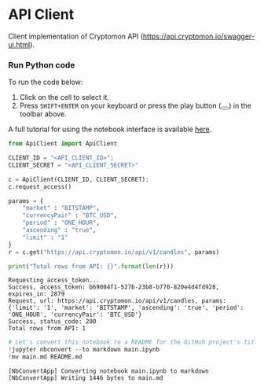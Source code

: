 
# API Client

Client implementation of Cryptomon API (https://api.cryptomon.io/swagger-ui.html).


### Run Python code

To run the code below:

1. Click on the cell to select it.
2. Press `SHIFT+ENTER` on your keyboard or press the play button (<button class='fa fa-play icon-play btn btn-xs btn-default'></button>) in the toolbar above.

A full tutorial for using the notebook interface is available [here](ipython_examples/Notebook/Index.ipynb).


```python
from ApiClient import ApiClient

CLIENT_ID = "<API_CLIENT_ID>";
CLIENT_SECRET = "<API_CLIENT_SECRET>"

c = ApiClient(CLIENT_ID, CLIENT_SECRET);
c.request_access()

params = {
    "market" : "BITSTAMP",
    "currencyPair" : "BTC_USD",
    "period" : "ONE_HOUR",
    "ascending" : "true",
    "limit" : "1"
}
r = c.get("https://api.cryptomon.io/api/v1/candles", params)

print("Total rows from API: {}".format(len(r)))

```

    Requesting access_token...
    Success, access_token: b69084f1-527b-23b8-b770-820e4d4fd928, expires_in: 2879
    Request, url: https://api.cryptomon.io/api/v1/candles, params: {'limit': '1', 'market': 'BITSTAMP', 'ascending': 'true', 'period': 'ONE_HOUR', 'currencyPair': 'BTC_USD'}
    Success, status_code: 200
    Total rows from API: 1



```python
# Let's convert this notebook to a README for the GitHub project's title page:
!jupyter nbconvert --to markdown main.ipynb
!mv main.md README.md
```

    [NbConvertApp] Converting notebook main.ipynb to markdown
    [NbConvertApp] Writing 1446 bytes to main.md
